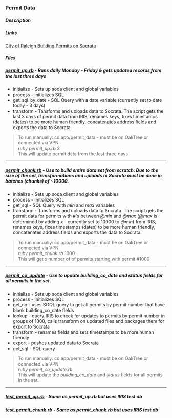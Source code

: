 ### Permit Data
##### Description 
  
##### Links  
 [City of Raleigh Building Permits on Socrata](https://data.raleighnc.gov/Urban-Planning/City-of-Raleigh-Building-Permits-from-Jan-2000/hk3n-ieai)

##### Files
##### [permit_up.rb](permit_up.rb) - Runs daily Monday - Friday & gets updated records from the last three days
 
  - initialize - Sets up soda client and global variables
  - process - initializes SQL
  - get\_sql\_by\_date - SQL Query with a date variable (currently set to date today - 3 days)
  - transform - Tansforms and uploads data to Socrata. The script gets the last 3 days of permit data from IRIS, renames keys, fixes timestamps (dates) to be more human friendly, concatenates address fields and exports the data to Socrata.

>To run manually: cd app/permit\_data - must be on OakTree or connected via VPN    
 _ruby permit\_up.rb_  3  
This will update permit data from the last three days

---
 
##### [permit_chunk.rb](permit_chunk.rb) -  Use to build entire data set from scratch. Due to the size of the set, transformations and uploads to Socrata must be done in batches (chunks) of ~10000.

  - initialize - Sets up soda client and global variables
  - process - Initializes SQL
  - get\_sql - SQL Query with _min_ and _max_ variables  
  - transform - Tansforms and uploads data to Socrata. The script gets the permit data for permits with #'s between _@min_ and _@max_ (_@max_ is determined by adding x - currently set to 10000 to _@min_)  from IRIS, renames keys, fixes timestamps (dates) to be more human friendly, concatenates address fields and exports the data to Socrata.
   
>To run manually: cd app/permit\_data - must be on OakTree or connected via VPN     
 _ruby permit\_chunk.rb_ 1000  
This will get x number of of permits starting with permit #1000

---
 
##### [permit\_co\_update](permit_co_update.rb) -  Use to update _building\_co\_date_ and _status_ fields for all permits in the set.
 
  - initialize  - Sets up soda client and global variables  
  - process - Initializes SQL
  - get\_co - uses SOQL query to get all permits by permit number that have blank building\_co\_date fields
  - lookup - query IRIS  to check for updates to permits by permit number in groups of 1000, calls transform on updated files and packages them for export to Socrata 
  - transform - renames fields and sets timestamps to be more human friendly
  - export - pushes updated data to Socrata
  - get_sql - SQL query
  
>To run manually: cd app/permit\_data - must be on OakTree or connected via VPN     
 _ruby permit\_co\_update.rb_  
This will update the _building\_co\_date_ and _status_ fields for all permits in the set.

--- 
##### [test\_permit\_up.rb](permit_chunk.rb) -  Same as permit\_up.rb but uses IRIS test db
##### [test\_permit\_chunk.rb](permit_chunk.rb) - Same as permit\_chunk.rb but uses IRIS test db
 

